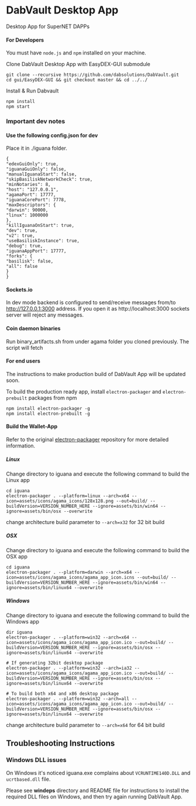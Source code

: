 # DabVault Desktop App
Desktop App for SuperNET DAPPs

#### For Developers
You must have `node.js` and `npm` installed on your machine.

Clone DabVault Desktop App with EasyDEX-GUI submodule
```shell
git clone --recursive https://github.com/dabsolutions/DabVault.git
cd gui/EasyDEX-GUI && git checkout master && cd ../../
```

Install & Run Dabvault
```
npm install
npm start
```

### Important dev notes
#### Use the following config.json for dev
Place it in ./iguana folder.
```
{
"edexGuiOnly": true,
"iguanaGuiOnly": false,
"manualIguanaStart": false,
"skipBasiliskNetworkCheck": true,
"minNotaries": 8,
"host": "127.0.0.1",
"agamaPort": 17777,
"iguanaCorePort": 7778,
"maxDescriptors": {
"darwin": 90000,
"linux": 1000000
},
"killIguanaOnStart": true,
"dev": true,
"v2": true,
"useBasiliskInstance": true,
"debug": true,
"iguanaAppPort": 17777,
"forks": {
"basilisk": false,
"all": false
}
}
```

#### Sockets.io
In dev mode backend is configured to send/receive messages from/to http://127.0.0.1:3000 address. If you open it as http://localhost:3000 sockets server will reject any messages.

#### Coin daemon binaries
Run binary_artifacts.sh from under agama folder you cloned previously. The script will fetch

#### For end users
The instructions to make production build of DabVault App will be updated soon.

To build the production ready app, install `electron-packager` and `electron-prebuilt` packages from npm
```shell
npm install electron-packager -g
npm install electron-prebuilt -g
```

#### **Build the Wallet-App**
Refer to the original [electron-packager](https://github.com/electron-userland/electron-packager) repository for more detailed information.

##### Linux
Change directory to iguana and execute the following command to build the Linux app
```shell
cd iguana
electron-packager . --platform=linux --arch=x64 --icon=assets/icons/agama_icons/128x128.png --out=build/ --buildVersion=VERSION_NUMBER_HERE --ignore=assets/bin/win64 --ignore=assets/bin/osx --overwrite
```
change architecture build parameter to ```--arch=x32``` for 32 bit build

##### OSX
Change directory to iguana and execute the following command to build the OSX app
```shell
cd iguana
electron-packager . --platform=darwin --arch=x64 --icon=assets/icons/agama_icons/agama_app_icon.icns --out=build/ --buildVersion=VERSION_NUMBER_HERE --ignore=assets/bin/win64 --ignore=assets/bin/linux64 --overwrite
```

##### Windows
Change directory to iguana and execute the following command to build the Windows app
```shell
dir iguana
electron-packager . --platform=win32 --arch=x64 --icon=assets/icons/agama_icons/agama_app_icon.ico --out=build/ --buildVersion=VERSION_NUMBER_HERE --ignore=assets/bin/osx --ignore=assets/bin/linux64 --overwrite

# If generating 32bit desktop package
electron-packager . --platform=win32 --arch=ia32 --icon=assets/icons/agama_icons/agama_app_icon.ico --out=build/ --buildVersion=VERSION_NUMBER_HERE --ignore=assets/bin/osx --ignore=assets/bin/linux64 --overwrite

# To build both x64 and x86 desktop package
electron-packager . --platform=win32 --arch=all --icon=assets/icons/agama_icons/agama_app_icon.ico --out=build/ --buildVersion=VERSION_NUMBER_HERE --ignore=assets/bin/osx --ignore=assets/bin/linux64 --overwrite
```
change architecture build parameter to ```--arch=x64``` for 64 bit build


## Troubleshooting Instructions

### Windows DLL issues
On Windows it's noticed iguana.exe complains about `VCRUNTIME140D.DLL` and `ucrtbased.dll` file.

Please see **windeps** directory and README file for instructions to install the required DLL files on Windows, and then try again running DabVault App.
